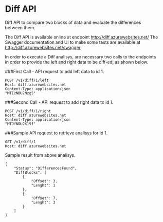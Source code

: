 # Diff API
Diff API to compare two blocks of data and evaluate the differences between them.

The Diff API is available online at endpoint http://diff.azurewebsites.net/
The Swagger documentation and UI to make some tests are available at http://diff.azurewebsites.net/swagger

In order to execute a Diff analisys, are necessary two calls to the endpoints in order to provide the left and right data to be diff-ed, as shown below.

###First Call - API request to add left data to id 1.

    POST /v1/diff/1/left
    Host: diff.azurewebsites.net
    Content-Type: application/json
    "MTIzNDU2Nzg5"

###Second  Call - API request to add right data to id 1.

    POST /v1/diff/1/right
    Host: diff.azurewebsites.net
    Content-Type: application/json
    "MTJfNDU2X19f"

###Sample API request to retrieve analisys for id 1.

    GET /v1/diff/1
    Host: diff.azurewebsites.net

Sample result from above analisys.

    {
        "Status": "DifferencesFound",
        "DiffBlocks": [
            {
                "Offset": 3,
                "Lenght": 1
            },
            {
                "Offset": 7,
                "Lenght": 3
            }
        ]
    }
